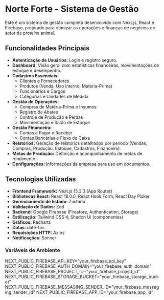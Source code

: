 # Norte Forte - Sistema de Gestão

Este é um sistema de gestão completo desenvolvido com Next.js, React e Firebase, projetado para otimizar as operações e finanças de negócios do setor de proteína animal.

## Funcionalidades Principais

- **Autenticação de Usuários:** Login e registro seguro.
- **Dashboard:** Visão geral com estatísticas financeiras, movimentações de estoque e desempenho.
- **Cadastros Essenciais:**
  - Clientes e Fornecedores
  - Produtos (Venda, Uso Interno, Matéria-Prima)
  - Funcionários e Cargos
  - Categorias e Unidades de Medida
- **Gestão de Operações:**
  - Compras de Matéria-Prima e Insumos
  - Registro de Abates
  - Controle de Produção e Perdas
  - Movimentação e Saldo de Estoque
- **Gestão Financeira:**
  - Contas a Pagar e Receber
  - Contas Bancárias e Fluxo de Caixa
- **Relatórios:** Geração de relatórios detalhados por período (Vendas, Compras, Produção, Estoque, Cadastros, Financeiro).
- **Metas de Produção:** Definição e acompanhamento de metas de rendimento.
- **Configurações:** Informações da empresa para uso em documentos.

## Tecnologias Utilizadas

- **Frontend Framework:** Next.js 15.3.3 (App Router)
- **Bibliotecas React:** React 19.0.0, React Hook Form, React Day Picker
- **Gerenciamento de Estado:** Zustand
- **Validação de Dados:** Zod
- **Backend:** Google Firebase (Firestore, Authentication, Storage)
- **Estilização:** Tailwind CSS 4, Shadcn UI (componentes)
- **Gráficos:** Recharts
- **Datas:** date-fns
- **Requisições HTTP:** Axios
- **Notificações:** Sonner

### Variáveis de Ambiente

NEXT_PUBLIC_FIREBASE_API_KEY="your_firebase_api_key"
NEXT_PUBLIC_FIREBASE_AUTH_DOMAIN="your_firebase_auth_domain"
NEXT_PUBLIC_FIREBASE_PROJECT_ID="your_firebase_project_id"
NEXT_PUBLIC_FIREBASE_STORAGE_BUCKET="your_firebase_storage_bucket"
NEXT_PUBLIC_FIREBASE_MESSAGING_SENDER_ID="your_firebase_messaging_sender_id"
NEXT_PUBLIC_FIREBASE_APP_ID="your_firebase_app_id"

